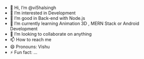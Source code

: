 - 👋 Hi, I’m @vi5halsingh
- 👀 I’m interested in Development
- 👀 I’m good in Back-end with Node.js
- 🌱 I’m currently learning Animation 3D , MERN Stack or Android Development
- 💞️ I’m looking to collaborate on anything
- 📫 How to reach me 
- 😄 Pronouns: Vishu
- ⚡ Fun fact: ...

<!---
vi5halsingh/vi5halsingh is a ✨ special ✨ repository because its `README.md` (this file) appears on your GitHub profile.
You can click the Preview link to take a look at your changes.
--->
